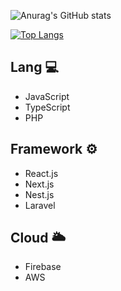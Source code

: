 ![Anurag's GitHub stats](https://github-readme-stats.vercel.app/api?username=frontTSend&show_icons=true&theme=radical)

[![Top Langs](https://github-readme-stats.vercel.app/api/top-langs/?username=frontTSend&hide=php,blade&theme=radical)](https://github.com/anuraghazra/github-readme-stats)


## Lang 💻
- JavaScript  
- TypeScript  
- PHP  

## Framework ⚙
- React.js  
- Next.js  
- Nest.js  
- Laravel

## Cloud 🌥
- Firebase  
- AWS

